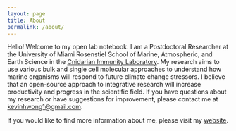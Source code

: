 ```yaml
---
layout: page
title: About
permalink: /about/
---
```


Hello! Welcome to my open lab notebook. I am a Postdoctoral Researcher at the University of Miami Rosenstiel School of Marine, Atmospheric, and Earth Science in the [Cnidarian Immunity Laboratory](https://www.cnidimmunitylab.com/). My research aims to use various bulk and single cell molecular approaches to understand how marine organisms will respond to future climate change stressors. I believe that an open-source approach to integrative research will increase productivity and progress in the scientific field. If you have questions about my research or have suggestions for improvement, please contact me at [kevinhwong1@gmail.com](mailto:kevinhwong1@gmail.com).

If you would like to find more information about me, please visit my [website](https://sites.google.com/view/kevin-h-wong/home/).
